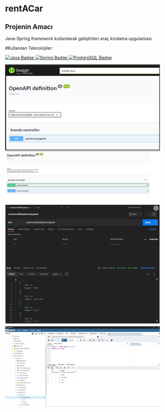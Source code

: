 # rentACar

## Projenin Amacı <br>
Java-Spring framework kullanılarak geliştirilen araç kiralama uygulaması<br>

#Kullanılan Teknolojiler: <br>
<div id="badges" align="left">
  <a href="https://www.java.com/tr/">
    <img src="https://img.shields.io/badge/Java-fb5607?style=for-the-badge&logo=Java&logoColor=white" alt="Java Badge"/>
  </a>
   <a href="https://spring.io/">
    <img src="https://img.shields.io/badge/Spring-8ac926?style=for-the-badge&logo=Spring&logoColor=white" alt="Spring Badge"/>
  <a href="https://www.postgresql.org/">
    <img src="https://img.shields.io/badge/PostgreSQL-0081a7?style=for-the-badge&logo=PostgreSQL&logoColor=white" alt="PostgreSQL Badge"/>
  </a>
</div>


<img src="/assets/swg.png"> <br>
<img src="/assets/swg1.png"> <br>
<img src="assets/swg2.png"> <br>
<img src="/assets/veritabani.png"> <br>

